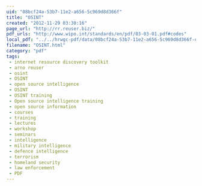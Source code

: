 ```yaml
---
uid: "08bcf24a-53b7-11e2-a656-5c969d8d366f"
title: "OSINT"
created: "2012-11-29 03:30:16"
page_url: "http://rr.reuser.biz/"
pdf_urls: "http://www.wipo.int/standards/en/pdf/03-03-01.pdf#codes"
local_pdf: "../../hrwgc-pdf/data/08bcf24a-53b7-11e2-a656-5c969d8d366f-osint.pdf"
filename: "OSINT.html"
category: "pdf"
tags: 
 - internet resource discovery toolkit
 - arno reuser
 - osint
 - OSINT
 - open source intelligence
 - OSINT
 - OSINT training
 - Open source intelligence training
 - open source information
 - courses
 - training
 - lectures
 - workshop
 - seminars
 - intelligence
 - military intelligence
 - defence intelligence
 - terrorism
 - homeland security
 - law enforcement 
 - PDF
---
```


